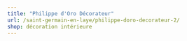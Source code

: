 ```yaml
---
title: "Philippe d'Oro Décorateur"
url: /saint-germain-en-laye/philippe-doro-decorateur-2/
shop: décoration intérieure
---
```

